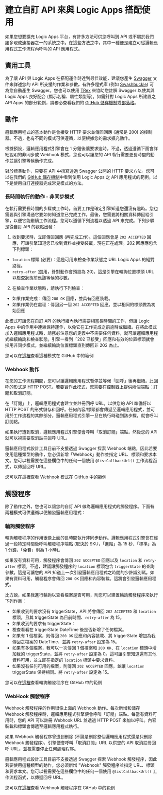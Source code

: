 <properties 
	pageTitle="建立 Logic Apps 的 API" 
	description="建立自訂 API 來與 Logic Apps 搭配使用" 
	authors="jeffhollan" 
	manager="dwrede" 
	editor="" 
	services="logic-apps" 
	documentationCenter=""/>

<tags
	ms.service="logic-apps"
	ms.workload="integration"
	ms.tgt_pltfrm="na"
	ms.devlang="na"	
	ms.topic="article"
	ms.date="07/25/2016"
	ms.author="jehollan"/>
    
# 建立自訂 API 來與 Logic Apps 搭配使用

如果您想要擴充 Logic Apps 平台，有許多方法可供您呼叫到 API 或不屬於我們諸多現成連接器之一的系統之中。在這些方法之中，其中一種便是建立可從邏輯應用程式工作流程內呼叫的 API 應用程式。

## 實用工具

為了讓 API 與 Logic Apps 在搭配運作時達到最佳效能，建議您產生 [Swagger](http://swagger.io) 文件來詳述您的 API 所支援的作業和參數。有許多程式庫 (例如 [Swashbuckle](https://github.com/domaindrivendev/Swashbuckle)) 可為您自動產生 Swagger。您也可以使用 [TRex](https://github.com/nihaue/TRex) 來協助您註解 Swagger 以使其與 Logic Apps 良好配合 (顯示名稱、屬性類型等)。如需針對 Logic Apps 所建置之 API Apps 的部分範例，請務必查看我們的 [GitHub 儲存機制](http://github.com/logicappsio)或[部落格](http://aka.ms/logicappsblog)。

## 動作

邏輯應用程式的基本動作是會接受 HTTP 要求並傳回回應 (通常是 200) 的控制器。不過，也有不同的模式可供遵循，以便根據您的需求擴充動作。

根據預設，邏輯應用程式引擎會在 1 分鐘後讓要求逾時。不過，透過遵循下面會詳細說明的非同步或 Webhook 模式，您也可以讓您的 API 執行需要更長時間的動作並讓引擎等候動作完成。

對於標準動作，只要在 API 中撰寫透過 Swagger 公開的 HTTP 要求方法。您可以在我們的 [GitHub 儲存機制](https://github.com/logicappsio)中看到使用 Logic Apps 之 API 應用程式的範例。以下是使用自訂連接器完成常見模式的方法。

### 長時間執行的動作 - 非同步模式

在執行需要長時間的步驟或工作時，首要工作是確定引擎知道您還沒有逾時。您也需要與引擎溝通它要如何知道您已完成工作，最後，您需要將相關資料傳回給引擎，以便它能繼續工作流程。您可以遵循下列流程以透過 API 來完成。下列步驟是從自訂 API 的觀點出發︰

1. 收到要求時，立即傳回回應 (再完成工作)。這個回應會是 `202 ACCEPTED` 回應，可讓引擎知道您已收到資料並接受裝載，現在正在處理。202 回應應包含下列標頭︰
 * `location` 標頭 (必要)︰這是可用來檢查作業狀態之 URL Logic Apps 的絕對路徑。
 * `retry-after` (選用，針對動作會預設為 20)。這是引擎在輪詢位置標頭 URL 以檢查狀態前應該等候的秒數。

2. 在檢查作業狀態時，請執行下列檢查︰
 * 如果作業完成︰傳回 `200 OK` 回應，並具有回應裝載。
 * 如果作業仍在處理︰傳回另一個 `202 ACCEPTED` 回應，並以相同的標頭做為初始回應

此模式可讓您在自訂 API 的執行緒內執行需要相當長時間的工作，但讓 Logic Apps 中的作用中連線保持運作，以免它在工作完成之前逾時或繼續。在將此模式加入邏輯應用程式時，請務必注意您的定義中不需要任何資料，就可讓邏輯應用程式繼續輪詢和檢查狀態。引擎一看到「202 已接受」回應和有效的位置標頭就會採用非同步模式，並繼續輪詢位置標頭直到傳回非 202 為止。

您可以在[這裡](https://github.com/jeffhollan/LogicAppsAsyncResponseSample)查看這種模式在 GitHub 中的範例

### Webhook 動作

在您的工作流程期間，您可以讓邏輯應用程式暫停並等候「回呼」後再繼續。此回呼的形式是 HTTP POST。若要實作此模式，您需要在控制器上提供兩個端點︰訂閱和取消訂閱。

在「訂閱」上，邏輯應用程式會建立並註冊回呼 URL，以供您的 API 準備好以 HTTP POST 的形式儲存和回呼。任何內容/標頭都會傳遞至邏輯應用程式，並可用於工作流程的其餘部分。邏輯應用程式引擎一旦在執行時碰到該步驟，就會呼叫訂閱點。

如果執行遭到取消，邏輯應用程式引擎便會呼叫「取消訂閱」端點。然後您的 API 就可以視需要取消註冊回呼 URL。

邏輯應用程式設計工具目前不支援透過 Swagger 探索 Webhook 端點，因此若要使用這種類型的動作，您必須新增「Webhook」動作並指定 URL、標頭和要求本文。您可以視需要在這些欄位中的任何一個使用 `@listCallbackUrl()` 工作流程函式，以傳遞回呼 URL。

您可以在[這裡](https://github.com/jeffhollan/LogicAppTriggersExample/blob/master/LogicAppTriggers/Controllers/WebhookTriggerController.cs)查看 Webhook 模式在 GitHub 中的範例

## 觸發程序

除了動作之外，您也可以讓您的自訂 API 做為邏輯應用程式的觸發程序。下面有兩種模式可供遵循以便觸發邏輯應用程式︰

### 輪詢觸發程序

輪詢觸發程序的作用很像上面的長時間執行非同步動作。邏輯應用程式引擎會在經過一段特定時間後呼叫觸發程序端點 (取決於 SKU，「進階」為 15 秒、「標準」為 1 分鐘，「免費」則為 1 小時)。

如果沒有資料可用，觸發程序會傳回 `202 ACCEPTED` 回應以及 `location` 和 `retry-after` 標頭。不過，建議讓觸發程序的 `location` 標頭包含 `triggerState` 的查詢參數。這是可讓您的 API 知道上一次引發邏輯應用程式之時間的少許識別碼。如果有資料可用，觸發程序會傳回 `200 OK` 回應和內容裝載。這將會引發邏輯應用程式。

比方說，如果我進行輪詢以查看檔案是否可用，則您可以建置輪詢觸發程序來執行下列作業︰

* 如果收到的要求沒有 triggerState，API 將會傳回 `202 ACCEPTED` 和 `location` 標頭，且其 triggerState 為目前時間、`retry-after` 為 15。
* 如果收到的要求有 triggerState︰
 * 檢查看看在 triggerState DateTime 後是否新增了任何檔案。
  * 如果有 1 個檔案，則傳回 `200 OK` 回應和內容裝載、將 triggerState 增加為我傳回之檔案的 DateTime，並將 `retry-after` 設定為 15。
  * 如果有多個檔案，我可以一次傳回 1 個檔案和 `200 OK`、在 `location` 標頭中增加我的 triggerState，並將 `retry-after` 設定為 0。這可讓引擎知道還有其他資料可用，並立即在指定的 `location` 標頭中要求資料。
  * 如果沒有任何可用的檔案，則傳回 `202 ACCEPTED` 回應，並讓 `location` triggerState 保持相同。將 `retry-after` 設定為 15。

您可以在[這裡](https://github.com/jeffhollan/LogicAppTriggersExample/tree/master/LogicAppTriggers)查看輪詢觸發程序在 GitHub 中的範例

### WebHook 觸發程序

Webhook 觸發程序的作用很像上面的 Webhook 動作。每次新增和儲存 Webhook 觸發程序時，邏輯應用程式引擎便會呼叫「訂閱」端點。每當有資料可用時，您的 API 可以註冊 Webhook URL 並透過 HTTP POST 來加以呼叫。內容裝載和標頭會傳遞至邏輯應用程式執行。

如果 Webhook 觸發程序曾遭到刪除 (不論是刪除整個邏輯應用程式還是只刪除 Webhook 觸發程序)，引擎便會呼叫「取消訂閱」URL 以供您的 API 取消註冊回呼 URL，並視需要停止任何處理程序。

邏輯應用程式設計工具目前不支援透過 Swagger 探索 Webhook 觸發程序，因此若要使用這種類型的動作，您必須新增 "Webhook" 觸發程序並指定 URL、標頭和要求本文。您可以視需要在這些欄位中的任何一個使用 `@listCallbackUrl()` 工作流程函式，以傳遞回呼 URL。

您可以在[這裡](https://github.com/jeffhollan/LogicAppTriggersExample/tree/master/LogicAppTriggers)查看 Webhook 觸發程序在 GitHub 中的範例

<!---HONumber=AcomDC_0803_2016-->